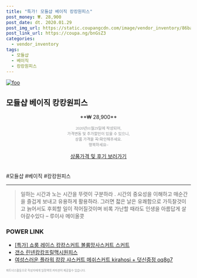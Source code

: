 ```yaml
--- 
title: "특가! 모듈샵 베이직 캉캉원피스" 
post_money: ₩. 28,900 
post_date: dt. 2020.01.29 
post_img_url: https://static.coupangcdn.com/image/vendor_inventory/86ba/01ff5bd0521dbe00c3e32ad8e18e2d442ee5851fdf8bee86cb35ab54ca25.jpg 
post_link_url: https://coupa.ng/bnGsZ3 
categories: 
  - vendor_inventory 
tags: 
  - 모듈샵 
  - 베이직 
  - 캉캉원피스 
--- 
```

[![foo](https://static.coupangcdn.com/image/vendor_inventory/86ba/01ff5bd0521dbe00c3e32ad8e18e2d442ee5851fdf8bee86cb35ab54ca25.jpg)](https://coupa.ng/bnGsZ3) 

## 모듈샵 베이직 캉캉원피스 
<p style="text-align: center;">**₩ 28,900**</p> 
<p style="text-align: center;"><span style="color: #898c8f; font-family: Georgia,Times,serif; font-size: 0.75em;">2020년01월29일에 작성되어, <br>가격변동 및 추가할인이 있을 수 있으니,<br> 상품 가격을 꼭!확인해주세요.<br>행복하세요~</span> 
</p>	 
<div markdown="0" style="text-align: center;"><a href="https://coupa.ng/bnGsZ3" class="btn btn--success">상품가격 및 후기 보러가기</a></div> 
<br><br> 
  #모듈샵 #베이직 #캉캉원피스 
<hr> 

> 일하는 시간과 노는 시간을 뚜렷이 구분하라 . 시간의 중요성을 이해하고 매순간을 즐겁게 보내고 유용하게 활용하라. 그러면 젋은 날은 유쾌함으로 가득찰것이고 늙어서도 후회할 일이 적어질것이며 비록 가난할 때라도 인생을 아름답게 살아갈수있다  – 루이사 메이올콧 


### POWER LINK

* <a href="https://blog.naver.com/santokki14/221790918704" target="_blank">[특가] 쇼룸 레이스 캉캉스커트 볼륨망사스커트 스커트</a>
* <a href="https://blog.naver.com/sakai111/221784237863" target="_blank">갠소 린넨캉캉프릴맥시원피스</a>
* <a href="https://blog.naver.com/fasyy4321/221784211435" target="_blank">여성스러운 플라워 캉캉 샤스커트 메쉬스커트 kirahosi + 덧신증정 oq8g7</a>

<span style="color: #898c8f; font-family: Georgia,Times,serif; font-size: 0.55em;">파트너스활동으로 작성자에게 일정액의 커미션이 제공될수 있습니다.</span> 
